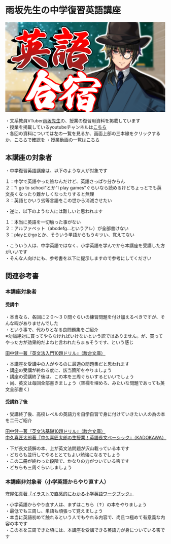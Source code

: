 # 雨坂先生の中学復習英語講座  
  
![](othermedia/thumb00.png)  

・文系教員VTuber[雨坂先生](https://twitter.com/teacheramesaka)の、授業の復習用資料を掲載しています  
・授業を掲載しているyoutubeチャンネルは[こちら](https://www.youtube.com/channel/UCrht6vxr8hPElHXKxjyJEZA)  
・各回の資料については左の一覧を見るか、画面上部の三本線をクリックするか、[こちら](LIST.md)で確認を
・授業動画の一覧は[こちら](LIST.md)

## 本講座の対象者
・中学復習英語講座は、以下のような人が対象です  
  
１：中学で英語やった筈なんだけど、英語さっぱり分からん  
２："I go to school"とか"I play games"ぐらいなら読めるけどちょっとでも英文長くなったり難かしくなったりすると無理  
３：英語とかいう劣等言語をこの世から消滅させたい  
  
・逆に、以下のような人には難しいと思われます  
  
１：本当に英語を一切触った事がない  
２：アルファベット（abcdefg...というアレ）が全部書けない  
３：playとかgoとか、そういう単語からもうキツい、覚えてない  
  
・こういう人は、中学英語ではなく、小学英語を学んでから本講座を受講した方がいいです  
・そんな人向けにも、参考書を以下に提示しますので参考にしてください  
  
  
## 関連参考書
### 本講座対象者
#### 受講中
・本当なら、各回に２０～３０問ぐらいの練習問題を付け加えるべきですが、そんな暇がありませんでした  
・という事で、代わりとなる良問題集をご紹介  
※勿論絶対に買ってやらなければいけないという訳ではありません。が、買ってやった方が効果的だよねと言われたらまぁそうです、という感じ
  
[田中健一著『英文法入門10題ドリル』（駿台文庫）](https://www.amazon.co.jp/dp/4796111336/)  
  
・本講座を受講中の人がやるのに最適の問題集だと思われます  
・講座の受講が終わる度に、該当箇所をやりましょう  
・講座の受講終了後は、この本を三周ぐらいするといいでしょう  
・尚、英文は毎回全部書きましょう（空欄を埋めろ、みたいな問題であっても英文全部書く）  
  
#### 受講終了後
・受講終了後、高校レベルの英語力を自学自習で身に付けていきたい人の為の本を二冊ご紹介  
  
[田中健一著『英文法基礎10題ドリル』（駿台文庫）](https://www.amazon.co.jp/dp/4796111301/)  
[中久喜匠太郎著『中久喜匠太郎の生授業！英語長文ベーシック』（KADOKAWA）](https://www.amazon.co.jp/dp/4046019646/)  
  
・下が長文読解の本、上が英文法問題が沢山載っている本です  
・どちらも並行してやるととてもよい勉強になるでしょう  
・この二冊が終わった段階で、かなりの力がついている筈です  
・どちらも三周ぐらいしましょう  
  
### 本講座非対象者（小学英語からやり直す人）
[守屋佑真著『イラストで直感的にわかる小学英語ワークブック』](https://www.amazon.co.jp/dp/4046044837/)  
  
・小学英語からやり直す人は、まずはこちら（↑）の本をやりましょう  
・最低でも三周し、単語も頑張って覚えましょう  
・本当に英語初めて触れるという人でもやれる内容で、尚且つ極めて有意義な内容の本です  
・この本を三周できた頃には、本講座を受講できる英語力が身についている筈です  


